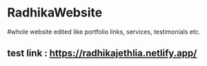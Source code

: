 # RadhikaWebsite
#whole website edited like portfolio links, services, testimonials etc.

## test link : https://radhikajethlia.netlify.app/
